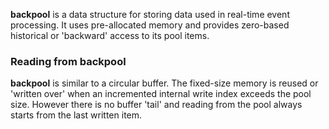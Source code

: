 <b>backpool</b> is a data structure for storing data used in real-time event processing. It uses pre-allocated memory and provides zero-based historical or 'backward' access to its pool items.

<h3>Reading from backpool</h3>

<b>backpool</b> is similar to a circular buffer. The fixed-size memory is reused or 'written over' when an incremented internal write index exceeds the pool size. However there is no buffer 'tail' and reading from the pool always starts from the last written item.
